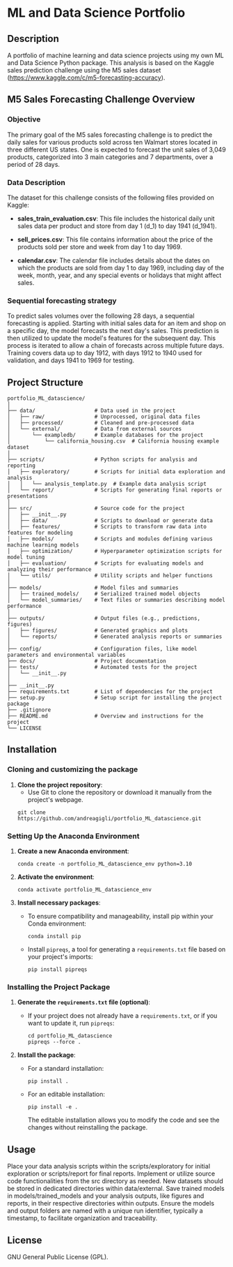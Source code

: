 # ML and Data Science Portfolio

## Description
A portfolio of machine learning and data science projects using my own ML and Data Science Python package.
This analysis is based on the Kaggle sales prediction challenge using the M5 sales dataset (https://www.kaggle.com/c/m5-forecasting-accuracy). 


## M5 Sales Forecasting Challenge Overview

### Objective

The primary goal of the M5 sales forecasting challenge is to predict the daily sales for various products sold across ten Walmart stores located in three different US states. 
One is expected to forecast the unit sales of 3,049 products, categorized into 3 main categories and 7 departments, over a period of 28 days. 


### Data Description

The dataset for this challenge consists of the following files provided on Kaggle:

- **sales_train_evaluation.csv**: This file includes the historical daily unit sales data per product and store from day 1 (d_1) to day 1941 (d_1941). 

- **sell_prices.csv**: This file contains information about the price of the products sold per store and week from day 1 to day 1969. 

- **calendar.csv**: The calendar file includes details about the dates on which the products are sold from day 1 to day 1969, including day of the week, month, year, and any special events or holidays that might affect sales. 


### Sequential forecasting strategy

To predict sales volumes over the following 28 days, a sequential forecasting is applied. 
Starting with initial sales data for an item and shop on a specific day, the model forecasts the next day's sales. 
This prediction is then utilized to update the model's features for the subsequent day. 
This process is iterated to allow a chain of forecasts across multiple future days. 
Training covers data up to day 1912, with days 1912 to 1940 used for validation, and days 1941 to 1969 for testing.


## Project Structure

```
portfolio_ML_datascience/
│
├── data/                   # Data used in the project
│   ├── raw/                # Unprocessed, original data files
│   ├── processed/          # Cleaned and pre-processed data
│   └── external/           # Data from external sources
│       └── exampledb/      # Example databases for the project
│           └── california_housing.csv  # California housing example dataset
│
├── scripts/                # Python scripts for analysis and reporting
│   ├── exploratory/        # Scripts for initial data exploration and analysis
│   │   └── analysis_template.py  # Example data analysis script
│   └── report/             # Scripts for generating final reports or presentations
│
├── src/                    # Source code for the project
│   ├── __init__.py
│   ├── data/               # Scripts to download or generate data
│   ├── features/           # Scripts to transform raw data into features for modeling
│   ├── models/             # Scripts and modules defining various machine learning models
│   ├── optimization/       # Hyperparameter optimization scripts for model tuning
│   ├── evaluation/         # Scripts for evaluating models and analyzing their performance
│   └── utils/              # Utility scripts and helper functions
│
├── models/                 # Model files and summaries
│   ├── trained_models/     # Serialized trained model objects
│   └── model_summaries/    # Text files or summaries describing model performance
│
├── outputs/                # Output files (e.g., predictions, figures)
│   ├── figures/            # Generated graphics and plots
│   └── reports/            # Generated analysis reports or summaries
│
├── config/                 # Configuration files, like model parameters and environmental variables
├── docs/                   # Project documentation
├── tests/                  # Automated tests for the project
│   └── __init__.py
│
├── __init__.py	        		        
├── requirements.txt        # List of dependencies for the project
├── setup.py                # Setup script for installing the project package
├── .gitignore	
├── README.md               # Overview and instructions for the project	
└── LICENSE
```

## Installation

### Cloning and customizing the package

1. **Clone the project repository**:
	- Use Git to clone the repository or download it manually from the project's webpage.
	```
	git clone https://github.com/andreagigli/portfolio_ML_datascience.git
	```


### Setting Up the Anaconda Environment

1. **Create a new Anaconda environment**:
    ```
    conda create -n portfolio_ML_datascience_env python=3.10
    ```

2. **Activate the environment**:
    ```
    conda activate portfolio_ML_datascience_env
    ```

3. **Install necessary packages**:
    - To ensure compatibility and manageability, install pip within your Conda environment:
      ```
      conda install pip
      ```
    - Install `pipreqs`, a tool for generating a `requirements.txt` file based on your project's imports:
      ```
      pip install pipreqs
      ```

### Installing the Project Package

1. **Generate the `requirements.txt` file (optional)**:
    - If your project does not already have a `requirements.txt`, or if you want to update it, run `pipreqs`:
      ```
	  cd portfolio_ML_datascience
      pipreqs --force . 
      ```

2. **Install the package**:
    - For a standard installation:
      ```
      pip install .
      ```
    - For an editable installation:
      ```
      pip install -e .
      ```
      The editable installation allows you to modify the code and see the changes without reinstalling the package.
	  

## Usage

Place your data analysis scripts within the scripts/exploratory for initial exploration or scripts/report for final reports. Implement or utilize source code functionalities from the src directory as needed. New datasets should be stored in dedicated directories within data/external. Save trained models in models/trained_models and your analysis outputs, like figures and reports, in their respective directories within outputs. Ensure the models and output folders are named with a unique run identifier, typically a timestamp, to facilitate organization and traceability.


## License

GNU General Public License (GPL).
